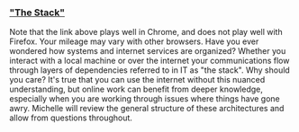 ### ["The Stack"](https://prezi.com/view/KyLPNTtqaHORpCP6K2R6/)
Note that the link above plays well in Chrome, and does not play well with Firefox.  Your mileage may vary with other browsers.
Have you ever wondered how systems and internet services are organized?  Whether you interact with a local machine or over the internet your communications flow through layers of dependencies referred to in IT as "the stack".  Why should you care?  It's true that you can use the internet without this nuanced understanding, but online work can benefit from deeper knowledge, especially when you are working through issues where things have gone awry. Michelle will review the general structure of these architectures and allow from questions throughout.  
